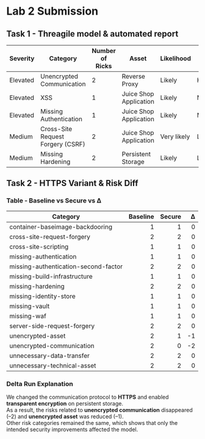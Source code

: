 # Lab 2 Submission

## Task 1 - Threagile model & automated report

| Severity | Category | Number of Ricks | Asset | Likelihood | Impact | Score |
|----------|----------|-----------------|-------|------------|--------|-------|
| Elevated | Unencrypted Communication | 2 | Reverse Proxy | Likely | High | 433 |
| Elevated | XSS | 1 | Juice Shop Application | Likely | Medium | 432 |
| Elevated | Missing Authentication | 1 | Juice Shop Application | Likely | Medium | 432 |
| Medium | Cross-Site Request Forgery (CSRF) | 2 | Juice Shop Application | Very likely | Low | 241 |
| Medium | Missing Hardening | 2 | Persistent Storage | Likely | Low | 231 |

## Task 2 - HTTPS Variant & Risk Diff 

### Table - Baseline vs Secure vs Δ

| Category | Baseline | Secure | Δ |
|---|---:|---:|---:|
| container-baseimage-backdooring | 1 | 1 | 0 |
| cross-site-request-forgery | 2 | 2 | 0 |
| cross-site-scripting | 1 | 1 | 0 |
| missing-authentication | 1 | 1 | 0 |
| missing-authentication-second-factor | 2 | 2 | 0 |
| missing-build-infrastructure | 1 | 1 | 0 |
| missing-hardening | 2 | 2 | 0 |
| missing-identity-store | 1 | 1 | 0 |
| missing-vault | 1 | 1 | 0 |
| missing-waf | 1 | 1 | 0 |
| server-side-request-forgery | 2 | 2 | 0 |
| unencrypted-asset | 2 | 1 | -1 |
| unencrypted-communication | 2 | 0 | -2 |
| unnecessary-data-transfer | 2 | 2 | 0 |
| unnecessary-technical-asset | 2 | 2 | 0 |

### Delta Run Explanation

We changed the communication protocol to **HTTPS** and enabled **transparent encryption** on persistent storage.  
As a result, the risks related to **unencrypted communication** disappeared (–2) and **unencrypted asset** was reduced (–1).  
Other risk categories remained the same, which shows that only the intended security improvements affected the model.
